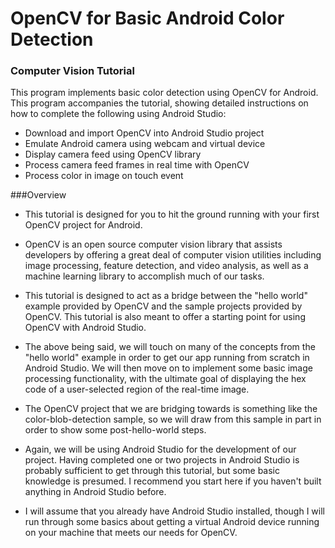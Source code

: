 # OpenCV for Basic Android Color Detection
### Computer Vision Tutorial

This program implements basic color detection using OpenCV for Android.
This program accompanies the tutorial, showing detailed instructions on how to complete the following using Android Studio:

* Download and import OpenCV into Android Studio project
* Emulate Android camera using webcam and virtual device
* Display camera feed using OpenCV library
* Process camera feed frames in real time with OpenCV
* Process color in image on touch event

###Overview
* This tutorial is designed for you to hit the ground running with your first OpenCV project for Android.

* OpenCV is an open source computer vision library that assists developers by offering a great deal of computer vision utilities including image processing, feature detection, and video analysis, as well as a machine learning library to accomplish much of our tasks.

* This tutorial is designed to act as a bridge between the "hello world" example provided by OpenCV and the sample projects provided by OpenCV. This tutorial is also meant to offer a starting point for using OpenCV with Android Studio.

* The above being said, we will touch on many of the concepts from the "hello world" example in order to get our app running from scratch in Android Studio. We will then move on to implement some basic image processing functionality, with the ultimate goal of displaying the hex code of a user-selected region of the real-time image.

* The OpenCV project that we are bridging towards is something like the color-blob-detection sample, so we will draw from this sample in part in order to show some post-hello-world steps.

* Again, we will be using Android Studio for the development of our project. Having completed one or two projects in Android Studio is probably sufficient to get through this tutorial, but some basic knowledge is presumed. I recommend you start here if you haven't built anything in Android Studio before.

* I will assume that you already have Android Studio installed, though I will run through some basics about getting a virtual Android device running on your machine that meets our needs for OpenCV.
